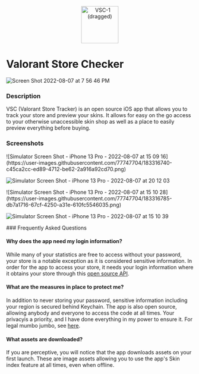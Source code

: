 <div align="center">
  <img width="100" alt="VSC-1 (dragged)" src="https://user-images.githubusercontent.com/77747704/183313304-d6343e5b-6679-4783-ad26-f277af996b6b.png">
</div>

<h1>
Valorant Store Checker
</h1>

![Screen Shot 2022-08-07 at 7 56 46 PM](https://user-images.githubusercontent.com/77747704/183316196-81248f7d-948b-4676-8edf-9b151d5ccab1.png)

### Description
VSC (Valorant Store Tracker) is an open source iOS app that allows you to track your store and preview your skins. It allows for easy on the go access to your otherwise unaccessible skin shop as well as a place to easily preview everything before buying. 

### Screenshots
<div>
![Simulator Screen Shot - iPhone 13 Pro - 2022-08-07 at 15 09 16](https://user-images.githubusercontent.com/77747704/183316740-c45ca2cc-ed89-4712-be62-2a916a92cd70.png)

![Simulator Screen Shot - iPhone 13 Pro - 2022-08-07 at 20 12 03](https://user-images.githubusercontent.com/77747704/183316723-3c5e6e33-a6d7-44d8-acd3-0740acbf2aef.png)
</div>
<div>
![Simulator Screen Shot - iPhone 13 Pro - 2022-08-07 at 15 10 28](https://user-images.githubusercontent.com/77747704/183316785-db7a1716-67cf-4250-a31e-610fc5546035.png)

![Simulator Screen Shot - iPhone 13 Pro - 2022-08-07 at 15 10 39](https://user-images.githubusercontent.com/77747704/183316789-fa977781-19f3-4e7f-92ee-74d76a3bcb39.png)
</div>
### Frequently Asked Questions

#### Why does the app need my login information?

While many of your statistics are free to access without your password, your store is a notable exception as it is considered sensitive information. In order for the app to access your store, it needs your login information where it obtains your store through this [open source API](https://github.com/HeyM1ke/ValorantClientAPI).

#### What are the measures in place to protect me?

In addition to never storing your password, sensitive information including your region is secured behind Keychain. The app is also open source, allowing anybody and everyone to access the code at all times. Your privacyis a priority, and I have done everything in my power to ensure it. For legal mumbo jumbo, see [here](https://solounity.notion.site/solounity/Valorant-Store-Checker-App-Privacy-Policy-761932ab3fcb4fea95564b2b63d2d5b5).

#### What assets are downloaded?

If you are perceptive, you will notice that the app downloads assets on your first launch. These are image assets allowing you to use the app's Skin index feature at all times, even when offline. 
